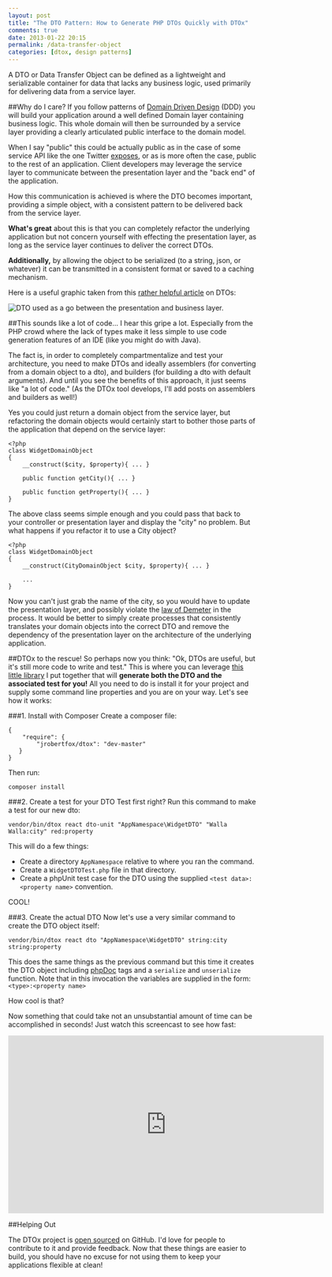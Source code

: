 ```yaml
---
layout: post
title: "The DTO Pattern: How to Generate PHP DTOs Quickly with DTOx"
comments: true
date: 2013-01-22 20:15
permalink: /data-transfer-object
categories: [dtox, design patterns]
---
```


A DTO or Data Transfer Object can be defined as a lightweight and serializable container for data that lacks any business logic, used primarily for delivering data from a service layer.

##Why do I care?
If you follow patterns of [Domain Driven Design](http://en.wikipedia.org/wiki/Domain-driven_design) (DDD) you will build your application around a well defined Domain layer containing business logic. This whole domain will then be surrounded by a service layer providing a clearly articulated public interface to the domain model.

When I say "public" this could be actually public as in the case of some service API like the one Twitter [exposes](https://dev.twitter.com/docs/api), or as is more often the case, public to the rest of an application. Client developers may leverage the service layer to communicate between the presentation layer and the "back end" of the application.

How this communication is achieved is where the DTO becomes important, providing a simple object, with a consistent pattern to be delivered back from the service layer.

**What's great** about this is that you can completely refactor the underlying application but not concern yourself with effecting the presentation layer, as long as the service layer continues to deliver the correct DTOs.

**Additionally,** by allowing the object to be serialized (to a string, json, or whatever) it can be transmitted in a consistent format or saved to a caching mechanism.

Here is a useful graphic taken from this [rather helpful article](http://msdn.microsoft.com/en-us/magazine/ee236638.aspx) on DTOs:

![DTO used as a go between the presentation and business layer.](http://i.msdn.microsoft.com/ee236638.fig03(en-us).gif)

##This sounds like a lot of code...
I hear this gripe a lot. Especially from the PHP crowd where the lack of types make it less simple to use code generation features of an IDE (like you might do with Java).

The fact is, in order to completely compartmentalize and test your architecture, you need to make DTOs and ideally assemblers (for converting from a domain object to a dto), and builders (for building a dto with default arguments). And until you see the benefits of this approach, it just seems like "a lot of code." (As the DTOx tool develops, I'll add posts on assemblers and builders as well!)

Yes you could just return a domain object from the service layer, but refactoring the domain objects would certainly start to bother those parts of the application that depend on the service layer:

    <?php
    class WidgetDomainObject
    {
        __construct($city, $property){ ... }

        public function getCity(){ ... }

        public function getProperty(){ ... }
    }

The above class seems simple enough and you could pass that back to your controller or presentation layer and display the "city" no problem. But what happens if you refactor it to use a City object?

    <?php
    class WidgetDomainObject
    {
        __construct(CityDomainObject $city, $property){ ... }

        ...
    }

Now you can't just grab the name of the city, so you would have to update the presentation layer, and possibly violate the [law of Demeter](http://en.wikipedia.org/wiki/Law_of_Demeter) in the process. It would be better to simply create processes that consistently translates your domain objects into the correct DTO and remove the dependency of the presentation layer on the architecture of the underlying application.

##DTOx to the rescue!
So perhaps now you think: "Ok, DTOs are useful, but it's still more code to write and test." This is where you can leverage [this little library](http://jrobertfox.github.com/DTOx/) I put together that will **generate both the DTO and the associated test for you!** All you need to do is install it for your project and supply some command line properties and you are on your way. Let's see how it works:

###1. Install with Composer
Create a composer file:

    {
        "require": {
            "jrobertfox/dtox": "dev-master"
       }
    }

Then run:

    composer install

###2. Create a test for your DTO
Test first right? Run this command to make a test for our new dto:

    vendor/bin/dtox react dto-unit "AppNamespace\WidgetDTO" "Walla Walla:city" red:property

This will do a few things:

- Create a directory `AppNamespace` relative to where you ran the command.
- Create a `WidgetDTOTest.php` file in that directory.
- Create a phpUnit test case for the DTO using the supplied `<test data>:<property name>` convention.

COOL!

###3. Create the actual DTO
Now let's use a very similar command to create the DTO object itself:

    vendor/bin/dtox react dto "AppNamespace\WidgetDTO" string:city string:property

This does the same things as the previous command but this time it creates the DTO object including [phpDoc](http://www.phpdoc.org/) tags and a `serialize` and `unserialize` function. Note that in this invocation the variables are supplied in the form: `<type>:<property name>`

How cool is that?

Now something that could take not an unsubstantial amount of time can be accomplished in seconds! Just watch this screencast to see how fast:

<iframe src="http://player.vimeo.com/video/57983345?title=0&amp;byline=0&amp;portrait=0" width="640" height="360" frameborder="0" webkitAllowFullScreen mozallowfullscreen allowFullScreen></iframe>

##Helping Out

The DTOx project is [open sourced](https://github.com/jasonrobertfox/DTOx) on GitHub. I'd love for people to contribute to it and provide feedback. Now that these things are easier to build, you should have no excuse for not using them to keep your applications flexible at clean!
